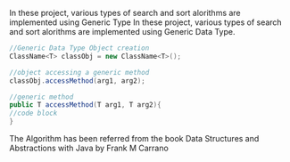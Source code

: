 In these project, various types of search and sort alorithms are implemented using Generic Type
In these project, various types of search and sort alorithms are implemented using Generic Data Type.

```java
//Generic Data Type Object creation
ClassName<T> classObj = new ClassName<T>();

//object accessing a generic method
classObj.accessMethod(arg1, arg2);

//generic method
public T accessMethod(T arg1, T arg2){
//code block
}
```


The Algorithm has been referred from the book Data Structures and Abstractions with Java by Frank M Carrano

